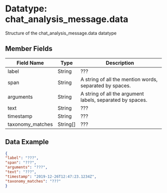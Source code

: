 # Datatype: chat_analysis_message.data 

Structure of the chat_analysis_message.data datatype


## Member Fields

| Field Name | Type | Description
| --- | --- | --- |
| label | String | ???
| span | String | A string of all the mention words, separated by spaces.
| arguments | String | A string of all the argument labels, separated by spaces.
| text | String | ???
| timestamp | String | ???
| taxonomy_matches | String[] | ???


## Data Example
```json
{
"label": "???",
"span": "???",
"arguments": "???",
"text": "???",
"timestamp": "2019-12-26T12:47:23.1234Z",
"taxonomy_matches": "???"
}
```
